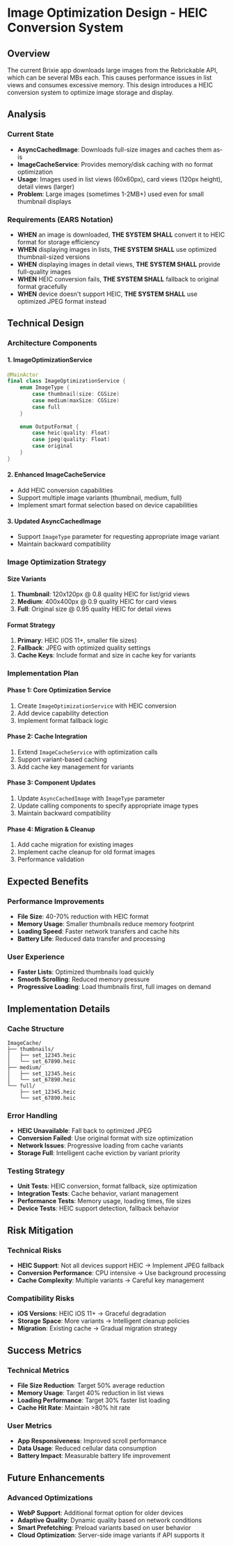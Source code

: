 # Image Optimization Design - HEIC Conversion System

## Overview

The current Brixie app downloads large images from the Rebrickable API, which can be several MBs each. This causes performance issues in list views and consumes excessive memory. This design introduces a HEIC conversion system to optimize image storage and display.

## Analysis

### Current State
- **AsyncCachedImage**: Downloads full-size images and caches them as-is
- **ImageCacheService**: Provides memory/disk caching with no format optimization
- **Usage**: Images used in list views (60x60px), card views (120px height), detail views (larger)
- **Problem**: Large images (sometimes 1-2MB+) used even for small thumbnail displays

### Requirements (EARS Notation)
- **WHEN** an image is downloaded, **THE SYSTEM SHALL** convert it to HEIC format for storage efficiency
- **WHEN** displaying images in lists, **THE SYSTEM SHALL** use optimized thumbnail-sized versions
- **WHEN** displaying images in detail views, **THE SYSTEM SHALL** provide full-quality images
- **WHEN** HEIC conversion fails, **THE SYSTEM SHALL** fallback to original format gracefully
- **WHEN** device doesn't support HEIC, **THE SYSTEM SHALL** use optimized JPEG format instead

## Technical Design

### Architecture Components

#### 1. ImageOptimizationService
```swift
@MainActor
final class ImageOptimizationService {
    enum ImageType {
        case thumbnail(size: CGSize)
        case medium(maxSize: CGSize)
        case full
    }
    
    enum OutputFormat {
        case heic(quality: Float)
        case jpeg(quality: Float)
        case original
    }
}
```

#### 2. Enhanced ImageCacheService
- Add HEIC conversion capabilities
- Support multiple image variants (thumbnail, medium, full)
- Implement smart format selection based on device capabilities

#### 3. Updated AsyncCachedImage
- Support `ImageType` parameter for requesting appropriate image variant
- Maintain backward compatibility

### Image Optimization Strategy

#### Size Variants
1. **Thumbnail**: 120x120px @ 0.8 quality HEIC for list/grid views
2. **Medium**: 400x400px @ 0.9 quality HEIC for card views  
3. **Full**: Original size @ 0.95 quality HEIC for detail views

#### Format Strategy
1. **Primary**: HEIC (iOS 11+, smaller file sizes)
2. **Fallback**: JPEG with optimized quality settings
3. **Cache Keys**: Include format and size in cache key for variants

### Implementation Plan

#### Phase 1: Core Optimization Service
1. Create `ImageOptimizationService` with HEIC conversion
2. Add device capability detection
3. Implement format fallback logic

#### Phase 2: Cache Integration
1. Extend `ImageCacheService` with optimization calls
2. Support variant-based caching
3. Add cache key management for variants

#### Phase 3: Component Updates  
1. Update `AsyncCachedImage` with `ImageType` parameter
2. Update calling components to specify appropriate image types
3. Maintain backward compatibility

#### Phase 4: Migration & Cleanup
1. Add cache migration for existing images
2. Implement cache cleanup for old format images
3. Performance validation

## Expected Benefits

### Performance Improvements
- **File Size**: 40-70% reduction with HEIC format
- **Memory Usage**: Smaller thumbnails reduce memory footprint
- **Loading Speed**: Faster network transfers and cache hits
- **Battery Life**: Reduced data transfer and processing

### User Experience
- **Faster Lists**: Optimized thumbnails load quickly
- **Smooth Scrolling**: Reduced memory pressure
- **Progressive Loading**: Load thumbnails first, full images on demand

## Implementation Details

### Cache Structure
```
ImageCache/
├── thumbnails/
│   ├── set_12345.heic
│   └── set_67890.heic
├── medium/
│   ├── set_12345.heic
│   └── set_67890.heic
└── full/
    ├── set_12345.heic
    └── set_67890.heic
```

### Error Handling
- **HEIC Unavailable**: Fall back to optimized JPEG
- **Conversion Failed**: Use original format with size optimization
- **Network Issues**: Progressive loading from cache variants
- **Storage Full**: Intelligent cache eviction by variant priority

### Testing Strategy
- **Unit Tests**: HEIC conversion, format fallback, size optimization
- **Integration Tests**: Cache behavior, variant management
- **Performance Tests**: Memory usage, loading times, file sizes
- **Device Tests**: HEIC support detection, fallback behavior

## Risk Mitigation

### Technical Risks
- **HEIC Support**: Not all devices support HEIC → Implement JPEG fallback
- **Conversion Performance**: CPU intensive → Use background processing
- **Cache Complexity**: Multiple variants → Careful key management

### Compatibility Risks  
- **iOS Versions**: HEIC iOS 11+ → Graceful degradation
- **Storage Space**: More variants → Intelligent cleanup policies
- **Migration**: Existing cache → Gradual migration strategy

## Success Metrics

### Technical Metrics
- **File Size Reduction**: Target 50% average reduction
- **Memory Usage**: Target 40% reduction in list views
- **Loading Performance**: Target 30% faster list loading
- **Cache Hit Rate**: Maintain >80% hit rate

### User Metrics
- **App Responsiveness**: Improved scroll performance
- **Data Usage**: Reduced cellular data consumption
- **Battery Impact**: Measurable battery life improvement

## Future Enhancements

### Advanced Optimizations
- **WebP Support**: Additional format option for older devices
- **Adaptive Quality**: Dynamic quality based on network conditions
- **Smart Prefetching**: Preload variants based on user behavior
- **Cloud Optimization**: Server-side image variants if API supports it